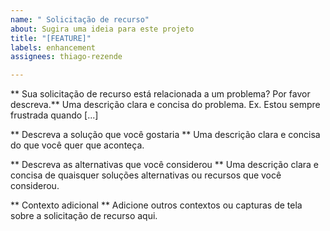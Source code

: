 ```yaml
---
name: " Solicitação de recurso"
about: Sugira uma ideia para este projeto
title: "[FEATURE]"
labels: enhancement
assignees: thiago-rezende

---
```


** Sua solicitação de recurso está relacionada a um problema? Por favor descreva.**
Uma descrição clara e concisa do problema. Ex. Estou sempre frustrada quando [...]

** Descreva a solução que você gostaria **
Uma descrição clara e concisa do que você quer que aconteça.

** Descreva as alternativas que você considerou **
Uma descrição clara e concisa de quaisquer soluções alternativas ou recursos que você considerou.

** Contexto adicional **
Adicione outros contextos ou capturas de tela sobre a solicitação de recurso aqui.
